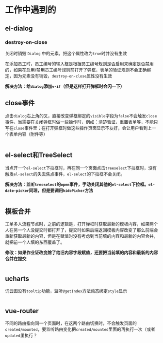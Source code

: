 # 工作中遇到的

## el-dialog

### destroy-on-close

关闭时销毁 `Dialog` 中的元素，把这个属性改为`true`时并没有生效

在添加员工时，员工编号的输入框是根据员工编号规则是否启用来确定是否禁用的，如果在启用/禁用员工编号规则前打开了弹框，表单的验证规则不会正确绑定，因为元素没有销毁，`destroy-on-close`属性没有生效

**解决方法：给`dialog`添加`v-if`（但是这样打开弹框时会闪一下）**

## close事件

点击`dialog`右上角的叉，直接改变弹框绑定的`visible`字段为`false`不会触发`close`事件，当需要在关闭弹框时做一些操作时，例如：清楚验证，重置表单等，不能只写在`close`事件里；在打开弹框时做这些操作页面显示不友好，会让用户看到上一个表单内容（附件等）

```javascript
```



## el-select和TreeSelect

当点开一个`el-select`下拉框时，再在同一个页面点击`treeselect`下拉框时，没有触发`el-select`的失去焦点事件，`el-select`的下拉框不会关闭。

**解决方法：监听`treeselect`的`open`事件，手动关闭其他的`el-select`下拉框。`el-date-picker`同理，但是要调用`hidePicker`方法**

```
```



## 模板合并

工单多人流程节点时，之前的逻辑是，打开弹框时获取最新的模板内容，如果两个人在另一个人没提交时都打开了，提交时如果后端返回模板内容改变了那么前端会重新获取最新的内容，但是在赋值时没有考虑到当前填的内容和最新的内容合并，就把前一个人填的东西覆盖了。

**修改：如果作业证改变除了给旧内容字段赋值，还要把当前填的内容和最新的内容合并在提交**

```javascript
```

## ucharts

词云图没有`tooltip`功能，监听`@getIndex`方法动态绑定`style`显示

```javascript
```

## vue-router

不同的路由指向同一个页面时，在这两个路由切换时，不会触发页面的`created/mounted`，要监听路由变化把`created/mounted`里面的再执行一次（或者`updated`里执行？

```
```

